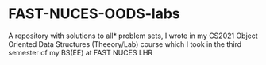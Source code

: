 # FAST-NUCES-OODS-labs
A repository with solutions to all* problem sets, I wrote in my CS2021 Object Oriented Data Structures (Theeory/Lab) course which I took in the third semester of my BS(EE) at FAST NUCES LHR